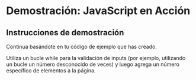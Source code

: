 # Demostración: JavaScript en Acción

## Instrucciones de demostración

Continua basándote en tu código de ejemplo que has creado.

Utiliza un bucle while para la validación de inputs (por ejemplo, utilizando un bucle un número desconocido de veces) y luego agrega un número específico de elementos a la página.
